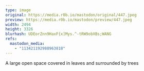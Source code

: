 ```yaml
---
type: image
original: https://media.r0b.io/mastodon/original/447.jpeg
preview: https://media.r0b.io/mastodon/preview/447.jpeg
width: 2494
height: 3326
blurhash: UDEorZnn9HaxF{x]Mys.^-tRW9obXBs;WANG
refs:
  mastodon_media:
    - "113421192988963818"
---
```


A large open space covered in leaves and surrounded by trees 
